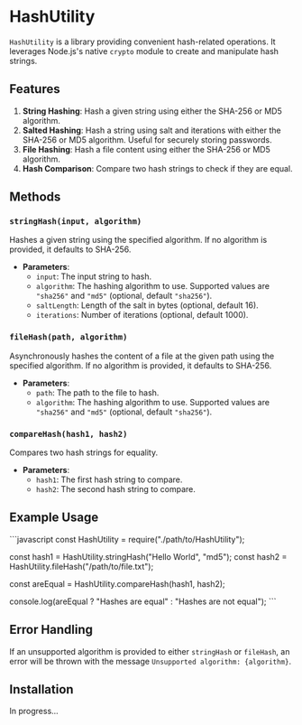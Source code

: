 # HashUtility

`HashUtility` is a library providing convenient hash-related operations. It leverages Node.js's native `crypto` module to create and manipulate hash strings.

## Features

1. **String Hashing**: Hash a given string using either the SHA-256 or MD5 algorithm.
2. **Salted Hashing**: Hash a string using salt and iterations with either the SHA-256 or MD5 algorithm. Useful for securely storing passwords.
3. **File Hashing**: Hash a file content using either the SHA-256 or MD5 algorithm.
4. **Hash Comparison**: Compare two hash strings to check if they are equal.

## Methods

### `stringHash(input, algorithm)`

Hashes a given string using the specified algorithm. If no algorithm is provided, it defaults to SHA-256.

- **Parameters**:
  - `input`: The input string to hash.
  - `algorithm`: The hashing algorithm to use. Supported values are `"sha256"` and `"md5"` (optional, default `"sha256"`).
  - `saltLength`: Length of the salt in bytes (optional, default 16).
  - `iterations`: Number of iterations (optional, default 1000).

### `fileHash(path, algorithm)`

Asynchronously hashes the content of a file at the given path using the specified algorithm. If no algorithm is provided, it defaults to SHA-256.

- **Parameters**:
  - `path`: The path to the file to hash.
  - `algorithm`: The hashing algorithm to use. Supported values are `"sha256"` and `"md5"` (optional, default `"sha256"`).

### `compareHash(hash1, hash2)`

Compares two hash strings for equality.

- **Parameters**:
  - `hash1`: The first hash string to compare.
  - `hash2`: The second hash string to compare.

## Example Usage

\`\`\`javascript
const HashUtility = require("./path/to/HashUtility");

const hash1 = HashUtility.stringHash("Hello World", "md5");
const hash2 = HashUtility.fileHash("/path/to/file.txt");

const areEqual = HashUtility.compareHash(hash1, hash2);

console.log(areEqual ? "Hashes are equal" : "Hashes are not equal");
\`\`\`

## Error Handling

If an unsupported algorithm is provided to either `stringHash` or `fileHash`, an error will be thrown with the message `Unsupported algorithm: {algorithm}`.

## Installation

In progress...
